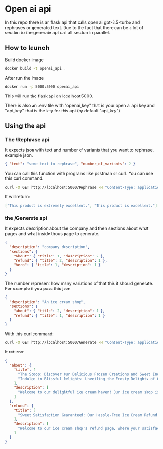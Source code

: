 # Open ai api

In this repo there is an flask api that calls open ai gpt-3.5-turbo and rephrases or generated text. Due to the fact that
there can be a lot of section to the generate api call all section in parallel.

## How to launch

Build docker image

```bash
docker build -t openai_api .
```

After run the image

```bash
docker run -p 5000:5000 openai_api
```

This will run the flask api on localhost:5000.

There is also an .env file with "openai_key" that is your open ai api key and "api_key" that is the key for this api (by default "api_key")

## Using the api

### The /Rephrase api

It expects json with text and number of variants that you want to rephrase. </br>
example json.

```json
{ "text": "some text to rephrase", "number_of_variants": 2 }
```

You can call this function with programs like postman or curl. You can use this curl command.

```bash
curl -X GET http://localhost:5000/Rephrase -H "Content-Type: application/json" -H "Authorization: Bearer api_key" --data "{\"text\": \"This product is very very good \", \"number_of_variants\":2}"
```

It will return:

```json
["This product is extremely excellent.", "This product is excellent."]
```

### the /Generate api

It expects description about the company and then sections about what pages and what inside thous page to generate.

```json
{
  "description": "company description",
  "sections": {
    "about": { "title": 1, "description": 2 },
    "refund": { "title": 2, "description": 1 },
    "hero": { "title": 1, "description": 1 }
  }
}
```

The number represent how many variations of that this it should generate. </br>
For example if you pass this json

```json
{
  "description": "An ice cream shop",
  "sections": {
    "about": { "title": 2, "description": 1 },
    "refund": { "title": 1, "description": 1 }
  }
}
```

With this curl command:

```bash
curl -X GET http://localhost:5000/Generate -H "Content-Type: application/json" -H "Authorization: Bearer api_key" --data "{\"description\": \"An ice cream shop \", \"sections\":{ \"about\": {\"title\":2, \"description\":1}, \"refund\":{\"title\":1, \"description\":1} } } "

```

It returns:

```json
{
  "about": {
    "title": [
      "The Scoop: Discover Our Delicious Frozen Creations and Sweet Indulgences",
      "Indulge in Blissful Delights: Unveiling the Frosty Delights of Our Artisanal Ice Cream Shop"
    ],
    "description": [
      "Welcome to our delightful ice cream haven! Our ice cream shop is a dreamy paradise for all ice cream enthusiasts. Indulge in our handcrafted frozen treats that will transport your taste buds to a world of pure bliss. Each scoop is made with love and passion, using only the finest ingredients, ensuring the smoothest, creamiest ice cream experience. From classic flavors to exotic creations, there's something to satisfy every craving. With our charming ambiance and friendly service, we aim to create unforgettable moments and spread joy one scoop at a time. Come and join us for a delightful journey through the wonders of ice cream."
    ]
  },
  "refund": {
    "title": [
      "Sweet Satisfaction Guaranteed: Our Hassle-Free Ice Cream Refund Policy"
    ],
    "description": [
      "Welcome to our ice cream shop's refund page, where your satisfaction is our top priority! We understand that sometimes things don't go as planned, and we're here to make it right. If you're not 100% satisfied with your ice cream experience, we offer a hassle-free refund process. Simply reach out to our friendly team within [X] days of your purchase, and we'll gladly assist you. Whether it's an issue with the flavor, texture, or any other concern, we're committed to ensuring that every scoop brings a smile to your face. Your happiness is the cherry on top of our ice cream!"
    ]
  }
}
```
